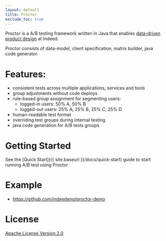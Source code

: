 ```yaml
---
layout: default
title: Proctor
exclude_toc: true
---
```


Proctor is a A/B testing framework written in Java that enables [data-driven product design](http://engineering.indeed.com/blog/2013/05/indeedeng-data-driven-product-design-slides-video/) at Indeed. 

Proctor consists of data-model, client specification, matrix builder, java code generator.

# Features:
- consistent tests across multiple applications, services and tools
- group adjustments without code deploys
- rule-based group assignment for segmenting users:
  - logged-in users: 50% A, 50% B 
  - logged-out users: 25% A, 25% B, 25% C, 25% D
- human-readable test format
- overriding test groups during internal testing
- java code generation for A/B tests groups

# Getting Started
See the [Quick Start]({{ site.baseurl }}/docs/quick-start) guide to start running A/B test using Proctor

# Example
- https://github.com/indeedeng/proctor-demo

# License

[Apache License Version 2.0](https://github.com/indeedeng/proctor/blob/master/LICENSE)